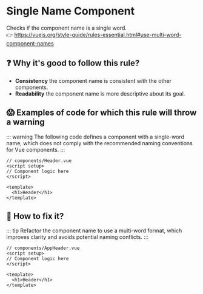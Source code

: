 # Single Name Component

Checks if the component name is a single word. &nbsp;&nbsp;<br />
👉 https://vuejs.org/style-guide/rules-essential.html#use-multi-word-component-names

## ❓ Why it's good to follow this rule?

- **Consistency** the component name is consistent with the other components.
- **Readability** the component name is more descriptive about its goal.

## 😱 Examples of code for which this rule will throw a warning

::: warning
The following code defines a component with a single-word name, which does not comply with the recommended naming conventions for Vue components.
:::

```vue
// components/Header.vue
<script setup>
// Component logic here
</script>

<template>
  <h1>Header</h1>
</template>
```

## 🤩 How to fix it?

::: tip
Refactor the component name to use a multi-word format, which improves clarity and avoids potential naming conflicts.
:::

```vue
// components/AppHeader.vue
<script setup>
// Component logic here
</script>

<template>
  <h1>Header</h1>
</template>
```
